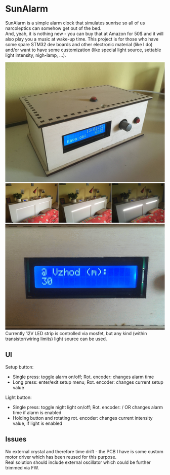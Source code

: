 # SunAlarm
SunAlarm is a simple alarm clock that simulates sunrise so all of us narcoleptics can somehow get out of the bed.  
And, yeah, it is nothing new - you can buy that at Amazon for 50$ and it will also play you a music at wake-up time. This project is for those who have some spare STM32 dev boards and other electronic material (like I do) and/or want to have some customization (like special light source, settable light intensity, nigh-lamp, ...).

![SunAlarm](images/SunAlarm_case.jpg)  
![sunrise - intensity growing](images/sunrise.jpg)  
![setup menu](images/setup_menu.gif)
Currently 12V LED strip is controlled via mosfet, but any kind (within transistor/wiring limits) light source can be used.


## UI
Setup button:
* Single press: toggle alarm on/off; Rot. encoder: changes alarm time
* Long press: enter/exit setup menu; Rot. encoder: changes current setup value

Light button:
* Single press: toggle night light on/off; Rot. encoder: / OR changes alarm time if alarm is enabled
* Holding button and rotating rot. encoder: changes current intensity value, if light is enabled

## Issues
No external crystal and therefore time drift - the PCB I have is some custom motor driver which has been reused for this purpose.  
Real solution should include external oscillator which could be further trimmed via FW.